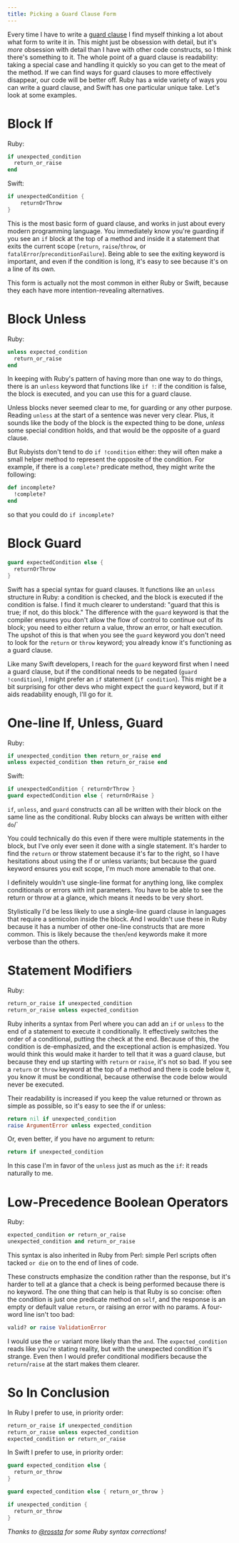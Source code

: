 ```yaml
---
title: Picking a Guard Clause Form
---
```


Every time I have to write a [guard clause](http://wiki.c2.com/?GuardClause) I find myself thinking a lot about what form to write it in. This might just be obsession with detail, but it's _more_ obsession with detail than I have with other code constructs, so I think there's something to it. The whole point of a guard clause is readability: taking a special case and handling it quickly so you can get to the meat of the method. If we can find ways for guard clauses to more effectively disappear, our code will be better off. Ruby has a wide variety of ways you can write a guard clause, and Swift has one particular unique take. Let's look at some examples.

# Block If
Ruby:

```ruby
if unexpected_condition
  return_or_raise
end
```

Swift:

```swift
if unexpectedCondition {
    returnOrThrow
}
```

This is the most basic form of guard clause, and works in just about every modern programming language. You immediately know you're guarding if you see an `if` block at the top of a method and inside it a statement that exits the current scope (`return`, `raise`/`throw`, or `fatalError`/`preconditionFailure`). Being able to see the exiting keyword is important, and even if the condition is long, it's easy to see because it's on a line of its own.

This form is actually not the most common in either Ruby or Swift, because they each have more intention-revealing alternatives.

# Block Unless

Ruby:

```ruby
unless expected_condition
  return_or_raise
end
```

In keeping with Ruby's pattern of having more than one way to do things, there is an `unless` keyword that functions like `if !`: if the condition is false, the block is executed, and you can use this for a guard clause.

Unless blocks never seemed clear to me, for guarding or any other purpose. Reading `unless` at the start of a sentence was never very clear. Plus, it sounds like the body of the block is the expected thing to be done, *unless* some special condition holds, and that would be the opposite of a guard clause.

But Rubyists don't tend to do `if !condition` either: they will often make a small helper method to represent the opposite of the condition. For example, if there is a `complete?` predicate method, they might write the following:

```ruby
def incomplete?
  !complete?
end
```

so that you could do `if incomplete?`

# Block Guard

```swift
guard expectedCondition else {
  returnOrThrow
}
```

Swift has a special syntax for guard clauses. It functions like an `unless` structure in Ruby: a condition is checked, and the block is executed if the condition is false. I find it much clearer to understand: "guard that this is true; if not, do this block." The difference with the `guard` keyword is that the compiler ensures you don't allow the flow of control to continue out of its block; you need to either return a value, throw an error, or halt execution. The upshot of this is that when you see the `guard` keyword you don't need to look for the `return` or `throw` keyword; you already know it's functioning as a guard clause.

Like many Swift developers, I reach for the `guard` keyword first when I need a guard clause, but if the conditional needs to be negated (`guard !condition`), I might prefer an `if` statement (`if condition`). This might be a bit surprising for other devs who might expect the `guard` keyword, but if it aids readability enough, I'll go for it.

# One-line If, Unless, Guard

Ruby:

```ruby
if unexpected_condition then return_or_raise end
unless expected_condition then return_or_raise end
```

Swift:

```swift
if unexpectedCondition { returnOrThrow }
guard expectedCondition else { returnOrRaise }
```

`if`, `unless`, and `guard` constructs can all be written with their block on the same line as the conditional. Ruby blocks can always be written with either `do`/`

You could technically do this even if there were multiple statements in the block, but I've only ever seen it done with a single statement. It's harder to find the `return` or throw statement because it's far to the right, so I have hesitations about using the if or unless variants; but because the guard keyword ensures you exit scope, I'm much more amenable to that one.

I definitely wouldn't use single-line format for anything long, like complex conditionals or errors with init parameters. You have to be able to see the return or throw at a glance, which means it needs to be very short.

Stylistically I'd be less likely to use a single-line guard clause in languages that require a semicolon inside the block. And I wouldn't use these in Ruby because it has a number of other one-line constructs that are more common. This is likely because the `then`/`end` keywords make it more verbose than the others.

# Statement Modifiers

Ruby:

```ruby
return_or_raise if unexpected_condition
return_or_raise unless expected_condition
```

Ruby inherits a syntax from Perl where you can add an `if` or `unless` to the end of a statement to execute it conditionally. It effectively switches the order of a conditional, putting the check at the end. Because of this, the condition is de-emphasized, and the exceptional action is emphasized. You would think this would make it harder to tell that it was a guard clause, but because they end up starting with `return` or `raise`, it's not so bad. If you see a `return` or `throw` keyword at the top of a method and there is code below it, you know it must be conditional, because otherwise the code below would never be executed.

Their readability is increased if you keep the value returned or thrown as simple as possible, so it's easy to see the if or unless:

```ruby
return nil if unexpected_condition
raise ArgumentError unless expected_condition
```

Or, even better, if you have no argument to return:

```ruby
return if unexpected_condition
```

In this case I'm in favor of the `unless` just as much as the `if`: it reads naturally to me.

# Low-Precedence Boolean Operators

Ruby:

```ruby
expected_condition or return_or_raise
unexpected_condition and return_or_raise
```

This syntax is also inherited in Ruby from Perl: simple Perl scripts often tacked `or die` on to the end of lines of code.

These constructs emphasize the condition rather than the response, but it's harder to tell at a glance that a check is being performed because there is no keyword. The one thing that can help is that Ruby is so concise: often the condition is just one predicate method on `self`, and the response is an empty or default value `return`, or raising an error with no params. A four-word line isn't too bad:

```ruby
valid? or raise ValidationError
```

I would use the `or` variant more likely than the `and`. The `expected_condition` reads like you're stating reality, but with the unexpected condition it's strange. Even then I would prefer conditional modifiers because the `return`/`raise` at the start makes them clearer.

# So In Conclusion

In Ruby I prefer to use, in priority order:

```ruby
return_or_raise if unexpected_condition
return_or_raise unless expected_condition
expected_condition or return_or_raise
```

In Swift I prefer to use, in priority order:

```swift
guard expected_condition else {
  return_or_throw
}

guard expected_condition else { return_or_throw }

if unexpected_condition {
  return_or_throw
}
```

_Thanks to [@rossta](https://twitter.com/rossta) for some Ruby syntax corrections!_
